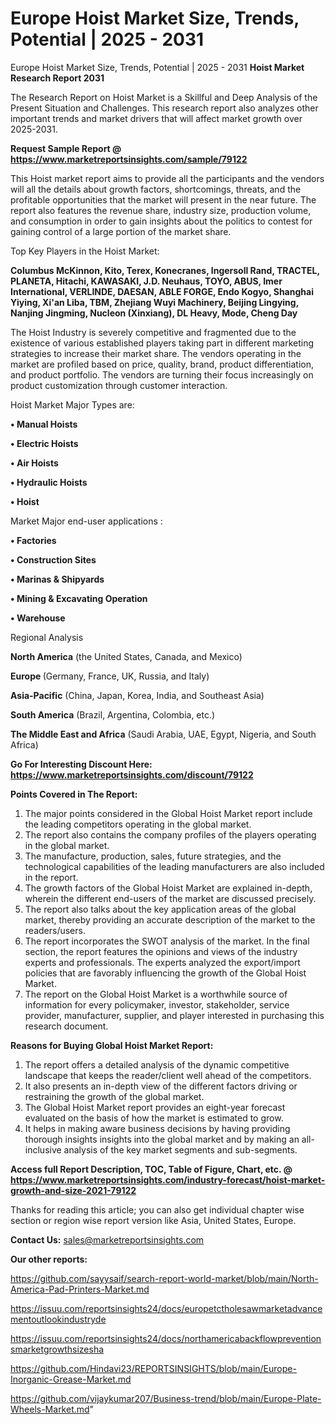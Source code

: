 # Europe Hoist Market Size, Trends, Potential | 2025 - 2031
Europe Hoist Market Size, Trends, Potential | 2025 - 2031
<strong>Hoist Market Research Report 2031</strong>

The Research Report on Hoist Market is a Skillful and Deep Analysis of the Present Situation and Challenges. This research report also analyzes other important trends and market drivers that will affect market growth over 2025-2031.

<strong>Request Sample Report @ <a href=https://www.marketreportsinsights.com/sample/79122>https://www.marketreportsinsights.com/sample/79122</a></strong>

This Hoist market report aims to provide all the participants and the vendors will all the details about growth factors, shortcomings, threats, and the profitable opportunities that the market will present in the near future. The report also features the revenue share, industry size, production volume, and consumption in order to gain insights about the politics to contest for gaining control of a large portion of the market share.

Top Key Players in the Hoist Market:

<strong>Columbus McKinnon, Kito, Terex, Konecranes, Ingersoll Rand, TRACTEL, PLANETA, Hitachi, KAWASAKI, J.D. Neuhaus, TOYO, ABUS, Imer International, VERLINDE, DAESAN, ABLE FORGE, Endo Kogyo, Shanghai Yiying, Xi&#39;an Liba, TBM, Zhejiang Wuyi Machinery, Beijing Lingying, Nanjing Jingming, Nucleon (Xinxiang), DL Heavy, Mode, Cheng Day</strong>

The Hoist Industry is severely competitive and fragmented due to the existence of various established players taking part in different marketing strategies to increase their market share. The vendors operating in the market are profiled based on price, quality, brand, product differentiation, and product portfolio. The vendors are turning their focus increasingly on product customization through customer interaction.

Hoist Market Major Types are:

<strong>• Manual Hoists

• Electric Hoists

• Air Hoists

• Hydraulic Hoists

• Hoist</strong>

Market Major end-user applications :

<strong>• Factories

• Construction Sites

• Marinas & Shipyards

• Mining & Excavating Operation

• Warehouse</strong>

Regional Analysis

</u><strong><b>North America</b></strong> (the United States, Canada, and Mexico)

<strong><b>Europe </b></strong>(Germany, France, UK, Russia, and Italy)

<strong><b>Asia-Pacific</b></strong> (China, Japan, Korea, India, and Southeast Asia)

<strong><b>South America</b></strong> (Brazil, Argentina, Colombia, etc.)

<strong><b>The Middle East and Africa</b></strong> (Saudi Arabia, UAE, Egypt, Nigeria, and South Africa)

<strong>Go For Interesting Discount Here: <a href=https://www.marketreportsinsights.com/discount/79122>https://www.marketreportsinsights.com/discount/79122</a></strong>

<strong>Points Covered in The Report:</strong>
<ol>
  <li>The major points considered in the Global Hoist Market report include the leading competitors operating in the global market.</li>
  <li>The report also contains the company profiles of the players operating in the global market.</li>
  <li>The manufacture, production, sales, future strategies, and the technological capabilities of the leading manufacturers are also included in the report.</li>
  <li>The growth factors of the Global Hoist Market are explained in-depth, wherein the different end-users of the market are discussed precisely.</li>
  <li>The report also talks about the key application areas of the global market, thereby providing an accurate description of the market to the readers/users.</li>
  <li>The report incorporates the SWOT analysis of the market. In the final section, the report features the opinions and views of the industry experts and professionals. The experts analyzed the export/import policies that are favorably influencing the growth of the Global Hoist Market.</li>
  <li>The report on the Global Hoist Market is a worthwhile source of information for every policymaker, investor, stakeholder, service provider, manufacturer, supplier, and player interested in purchasing this research document.</li>
</ol>
<strong>Reasons for Buying Global Hoist Market Report:</strong>

<ol>
  <li>The report offers a detailed analysis of the dynamic competitive landscape that keeps the reader/client well ahead of the competitors.</li>
  <li>It also presents an in-depth view of the different factors driving or restraining the growth of the global market.</li>
  <li>The Global Hoist Market report provides an eight-year forecast evaluated on the basis of how the market is estimated to grow.</li>
  <li>It helps in making aware business decisions by having providing thorough insights insights into the global market and by making an all-inclusive analysis of the key market segments and sub-segments.</li>
</ol>
<strong>Access full Report Description, TOC, Table of Figure, Chart, etc. @ <a href=https://www.marketreportsinsights.com/industry-forecast/hoist-market-growth-and-size-2021-79122>https://www.marketreportsinsights.com/industry-forecast/hoist-market-growth-and-size-2021-79122</a></strong>


Thanks for reading this article; you can also get individual chapter wise section or region wise report version like Asia, United States, Europe.

<strong>Contact Us:</strong>
sales@marketreportsinsights.com

<strong>Our other reports:</strong>

<a href=https://github.com/sayysaif/search-report-world-market/blob/main/North-America-Pad-Printers-Market.md>https://github.com/sayysaif/search-report-world-market/blob/main/North-America-Pad-Printers-Market.md</a>

<a href=https://issuu.com/reportsinsights24/docs/europetctholesawmarketadvancementoutlookindustryde>https://issuu.com/reportsinsights24/docs/europetctholesawmarketadvancementoutlookindustryde</a>

<a href=https://issuu.com/reportsinsights24/docs/northamericabackflowpreventionsmarketgrowthsizesha>https://issuu.com/reportsinsights24/docs/northamericabackflowpreventionsmarketgrowthsizesha</a>

<a href=https://github.com/Hindavi23/REPORTSINSIGHTS/blob/main/Europe-Inorganic-Grease-Market.md>https://github.com/Hindavi23/REPORTSINSIGHTS/blob/main/Europe-Inorganic-Grease-Market.md</a>

<a href=https://github.com/vijaykumar207/Business-trend/blob/main/Europe-Plate-Wheels-Market.md>https://github.com/vijaykumar207/Business-trend/blob/main/Europe-Plate-Wheels-Market.md</a>"
